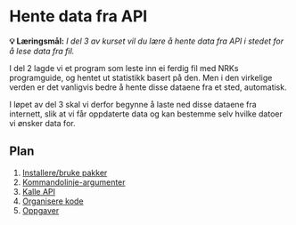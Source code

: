 Hente data fra API
==================

**💡 Læringsmål:** _I del 3 av kurset vil du lære å hente data fra API i stedet for å lese data fra fil._

I del 2 lagde vi et program som leste inn ei ferdig fil med NRKs programguide,
og hentet ut statistikk basert på den.
Men i den virkelige verden er det vanligvis bedre å hente disse dataene fra et sted, automatisk.

I løpet av del 3 skal vi derfor begynne å laste ned disse dataene fra internett,
slik at vi får oppdaterte data og kan bestemme selv hvilke datoer vi ønsker data for.

## Plan

1. [Installere/bruke pakker](1_pakkebehandler.md)
2. [Kommandolinje-argumenter](2_kommandolinjeargumenter.md)
3. [Kalle API](3_api.md)
4. [Organisere kode](4_organisering.md)
5. [Oppgaver](5_oppgaver.md)
